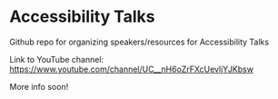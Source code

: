 # Accessibility Talks
Github repo for organizing speakers/resources for Accessibility Talks

Link to YouTube channel: https://www.youtube.com/channel/UC__nH6oZrFXcUevljYJKbsw

More info soon!
